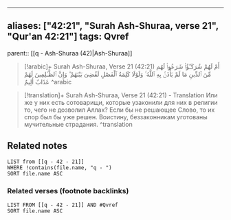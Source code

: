 
---
aliases: ["42:21", "Surah Ash-Shuraa, verse 21", "Qur'an 42:21"]
tags: Qvref
---

parent:: [[q - Ash-Shuraa (42)|Ash-Shuraa]]

> [!arabic]+ Surah Ash-Shuraa, Verse 21 (42:21)
> <span class="quran-arabic">أَمْ لَهُمْ شُرَكَـٰٓؤُا۟ شَرَعُوا۟ لَهُم مِّنَ ٱلدِّينِ مَا لَمْ يَأْذَنۢ بِهِ ٱللَّهُ ۚ وَلَوْلَا كَلِمَةُ ٱلْفَصْلِ لَقُضِىَ بَيْنَهُمْ ۗ وَإِنَّ ٱلظَّـٰلِمِينَ لَهُمْ عَذَابٌ أَلِيمٌ</span>
^arabic

> [!translation]+ Surah Ash-Shuraa, Verse 21 (42:21) - Translation
> Или же у них есть сотоварищи, которые узаконили для них в религии то, чего не дозволил Аллах? Если бы не решающее Слово, то их спор был бы уже решен. Воистину, беззаконникам уготованы мучительные страдания.
^translation



## Related notes
```dataview
LIST from [[q - 42 - 21]]
WHERE !contains(file.name, "q - ")
SORT file.name ASC
```

### Related verses (footnote backlinks)
```dataview
LIST FROM [[q - 42 - 21]] AND #Qvref
SORT file.name ASC
```

